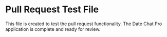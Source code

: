 # Pull Request Test File

This file is created to test the pull request functionality.
The Date Chat Pro application is complete and ready for review.